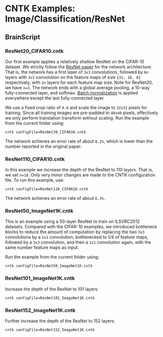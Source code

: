 # CNTK Examples: Image/Classification/ResNet

## BrainScript

### ResNet20_CIFAR10.cntk

Our first example applies a relatively shallow ResNet on the CIFAR-10 dataset. We strictly follow the [ResNet paper](http://arxiv.org/abs/1512.03385) for the network architecture. That is, the network has a first layer of `3x3` convolutions, followed by `6n` layers with `3x3` convolution on the feature maps of size `{32, 16, 8}` respectively, with `2n` layers for each feature map size. Note for ResNet20, we have `n=3`. The network ends with a global average pooling, a 10-way fully-connected
layer, and softmax. [Batch normalization](https://arxiv.org/abs/1502.03167) is applied everywhere except the last fully-connected layer.

We use a fixed crop ratio of `0.8` and scale the image to `32x32` pixels for training. Since all training images are pre-padded to `40x40` pixels, effectively we only perform translation transform without scaling. Run the example from the current folder using:

`cntk configFile=ResNet20_CIFAR10.cntk`

The network achieves an error rate of about `8.2%`, which is lower than the number reported in the original paper.

### ResNet110_CIFAR10.cntk

In this example we increase the depth of the ResNet to 110 layers. That is, we set `n=18`. Only very minor changes are made to the CNTK configuration file. To run this example, use:

`cntk configFile=ResNet110_CIFAR10.cntk`

The network achieves an error rate of about `6.3%`.

### ResNet50_ImageNet1K.cntk

This is an example using a 50-layer ResNet to train on ILSVRC2012 datasets. Compared with the CIFAR-10 examples, we introduced bottleneck blocks to reduce the amount of computation by replacing the two `3x3` convolutions by a `1x1` convolution, bottlenecked to 1/4 of feature maps, followed by a `3x3` convolution, and then a `1x1` convolution again, with the same number feature maps as input.

Run the example from the current folder using:

`cntk configFile=ResNet50_ImageNet1K.cntk`

### ResNet101_ImageNet1K.cntk

Increase the depth of the ResNet to 101 layers:

`cntk configFile=ResNet101_ImageNet1K.cntk`

### ResNet152_ImageNet1K.cntk

Further increase the depth of the ResNet to 152 layers:

`cntk configFile=ResNet152_ImageNet1K.cntk`
